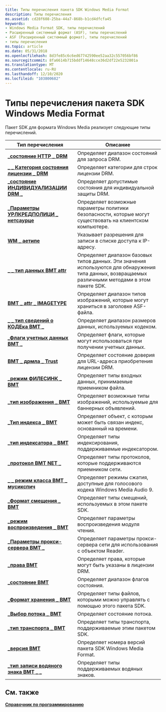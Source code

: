 ```yaml
---
title: Типы перечисления пакета SDK Windows Media Format
description: Типы перечисления
ms.assetid: cd28f608-25ba-44a7-868b-b1cd4dfcfa45
keywords:
- Windows Media Format SDK, типы перечислений
- Расширенный системный формат (ASF), типы перечислений
- ASF (Расширенный системный формат), типы перечислений
- типы перечисления
ms.topic: article
ms.date: 05/31/2018
ms.openlocfilehash: 8d3fe85c6c6ed67742590ee52aa32c557056bf86
ms.sourcegitcommit: 8fa6614b715bddf14648cce36d2df22e5232801a
ms.translationtype: MT
ms.contentlocale: ru-RU
ms.lasthandoff: 12/10/2020
ms.locfileid: "103800682"
---
```

# <a name="windows-media-format-sdk-enumeration-types"></a>Типы перечисления пакета SDK Windows Media Format

Пакет SDK для формата Windows Media реализует следующие типы перечислений.



| Тип перечисления                                                               | Описание                                                                                                                      |
|--------------------------------------------------------------------------------|----------------------------------------------------------------------------------------------------------------------------------|
| [**\_состояние HTTP \_ DRM**](drm-http-status.md)                                   | Определяет диапазон состояний для запроса DRM.                                                                                     |
| [**\_ \_ Категория состояния лицензии \_ DRM**](drm-license-state-category.md)            | Определяет категории для строк лицензии DRM.                                                                                  |
| [**\_состояние ИНДИВИДУАЛИЗАЦИИ DRM \_**](drm-individualization-status.md)         | Определяет допустимые состояния для индивидуальной защиты DRM.                                                                              |
| [**\_Параметры УРЛКРЕДПОЛИЦИ \_ нетсаурце**](/previous-versions/windows/desktop/api/wmsinternaladminnetsource/ne-wmsinternaladminnetsource-netsource_urlcredpolicy_settings) | Определяет возможные параметры политики безопасности, которые могут существовать на клиентском компьютере.                                                   |
| [**WM \_ аетипе**](/previous-versions/windows/desktop/api/Wmsdkidl/ne-wmsdkidl-wm_aetype)                                                | Указывает разрешения для записи в списке доступа к IP-адресу.                                                             |
| [**\_ \_ тип данных ВМТ attr**](/previous-versions/windows/desktop/api/Wmsdkidl/ne-wmsdkidl-wmt_attr_datatype)                               | Определяет диапазон базовых типов данных. Эти значения используются для обнаружения типа данных, возвращаемых различными методами в этом пакете SDK. |
| [**ВМТ \_ attr \_ IMAGETYPE**](/previous-versions/windows/desktop/api/Wmsdkidl/ne-wmsdkidl-wmt_attr_imagetype)                             | Определяет диапазон типов изображений, которые могут храниться в заголовке ASF-файла.                                                         |
| [**\_ \_ тип сведений о КОДЕка ВМТ \_**](/previous-versions/windows/desktop/api/Wmsdkidl/ne-wmsdkidl-wmt_codec_info_type)                          | Определяет диапазон размеров данных, используемых кодеком.                                                                                   |
| [**\_Флаги учетных данных ВМТ \_**](/previous-versions/windows/desktop/api/Wmsdkidl/ne-wmsdkidl-wmt_credential_flags)                         | Определяет флаги, которые могут использоваться при получении учетных данных.                                                                   |
| [**ВМТ \_ дрмла \_ Trust**](/previous-versions/windows/desktop/api/wmsdkidl/ne-wmsdkidl-wmt_drmla_trust)                                   | Определяет состояние доверия для URL-адреса приобретения лицензии DRM.                                                                        |
| [**\_режим ФИЛЕСИНК \_ ВМТ**](/previous-versions/windows/desktop/api/wmsdkidl/ne-wmsdkidl-wmt_filesink_mode)                               | Определяет типы входных данных, принимаемые приемником файла.                                                                            |
| [**\_тип изображения \_ ВМТ**](/previous-versions/windows/desktop/api/Wmsdkidl/ne-wmsdkidl-wmt_image_type)                                     | Определяет возможные типы изображений, используемые для баннерных объявлений.                                                                            |
| [**\_Тип индекса \_ ВМТ**](/previous-versions/windows/desktop/api/wmsdkidl/ne-wmsdkidl-wmt_index_type)                                     | Определяет объект, с которым может быть связан индекс, основанный на времени.                                                              |
| [**\_тип индексатора \_ ВМТ**](/previous-versions/windows/desktop/api/wmsdkidl/ne-wmsdkidl-wmt_indexer_type)                                 | Определяет типы индексирования, поддерживаемые индексатором.                                                                          |
| [**\_протокол ВМТ NET \_**](/previous-versions/windows/desktop/api/Wmsdkidl/ne-wmsdkidl-wmt_net_protocol)                                 | Определяет типы протоколов, которые поддерживаются приемником сети.                                                                   |
| [**\_ \_ режим класса ВМТ \_ мусикспич**](/previous-versions/windows/desktop/api/wmsdkidl/ne-wmsdkidl-wmt_musicspeech_class_mode)            | Определяет режимы сжатия, доступные для голосового кодека Windows Media Audio 9.                                                |
| [**\_Формат смещения \_ ВМТ**](/previous-versions/windows/desktop/api/wmsdkidl/ne-wmsdkidl-wmt_offset_format)                               | Определяет типы смещений, используемых в этом пакете SDK.                                                                                   |
| [**\_режим воспроизведения \_ ВМТ**](/previous-versions/windows/desktop/api/Wmsdkidl/ne-wmsdkidl-wmt_play_mode)                                       | Определяет параметры воспроизведения модуля чтения.                                                                                      |
| [**\_Параметры прокси-сервера ВМТ \_**](/previous-versions/windows/desktop/api/Wmsdkidl/ne-wmsdkidl-wmt_proxy_settings)                             | Определяет параметры прокси-сервера сети для использования с объектом Reader.                                                                 |
| [**\_права ВМТ**](/previous-versions/windows/desktop/api/Wmsdkidl/ne-wmsdkidl-wmt_rights)                                              | Определяет права, которые могут быть указаны в лицензии DRM.                                                                       |
| [**\_состояние ВМТ**](/previous-versions/windows/desktop/api/Wmsdkidl/ne-wmsdkidl-wmt_status)                                              | Определяет диапазон флагов состояния.                                                                                                 |
| [**\_Формат хранения \_ ВМТ**](/previous-versions/windows/desktop/api/wmsdkidl/ne-wmsdkidl-wmt_storage_format)                             | Определяет типы файлов, которыми можно управлять с помощью этого пакета SDK.                                                                    |
| [**\_Выбор потока \_ ВМТ**](/previous-versions/windows/desktop/api/Wmsdkidl/ne-wmsdkidl-wmt_stream_selection)                         | Определяет состояние потока.                                                                                                  |
| [**\_тип транспорта \_ ВМТ**](/previous-versions/windows/desktop/api/wmsdkidl/ne-wmsdkidl-wmt_transport_type)                             | Определяет типы транспорта, поддерживаемые этим пакетом SDK.                                                                               |
| [**\_версия ВМТ**](/previous-versions/windows/desktop/api/Wmsdkidl/ne-wmsdkidl-wmt_version)                                            | Определяет номера версий пакета SDK Windows Media Format.                                                                     |
| [**\_тип записи водяного знака ВМТ \_ \_**](/previous-versions/windows/desktop/api/wmsdkidl/ne-wmsdkidl-wmt_watermark_entry_type)                | Определяет типы поддерживаемых водяных знаков.                                                                                       |



 

## <a name="related-topics"></a>См. также

<dl> <dt>

[**Справочник по программированию**](programming-reference.md)
</dt> </dl>

 

 




